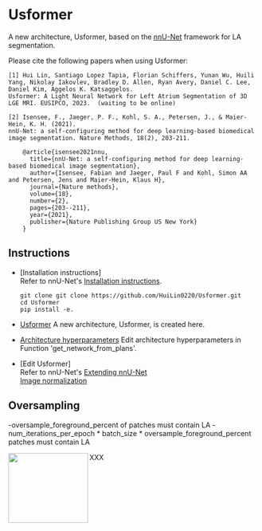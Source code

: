 # Usformer
A new architecture, Usformer, based on the [nnU-Net](https://github.com/MIC-DKFZ/nnUNet) framework for LA segmentation.

Please cite the following papers when using Usformer:

    [1] Hui Lin, Santiago Lopez Tapia, Florian Schiffers, Yunan Wu, Huili Yang, Nikolay Iakovlev, Bradley D. Allen, Ryan Avery, Daniel C. Lee, Daniel Kim, Aggelos K. Katsaggelos. 
    Usformer: A Light Neural Network for Left Atrium Segmentation of 3D LGE MRI. EUSIPCO, 2023.  (waiting to be online)
    
    [2] Isensee, F., Jaeger, P. F., Kohl, S. A., Petersen, J., & Maier-Hein, K. H. (2021). 
    nnU-Net: a self-configuring method for deep learning-based biomedical image segmentation. Nature Methods, 18(2), 203-211.  
    
        @article{isensee2021nnu,
          title={nnU-Net: a self-configuring method for deep learning-based biomedical image segmentation},
          author={Isensee, Fabian and Jaeger, Paul F and Kohl, Simon AA and Petersen, Jens and Maier-Hein, Klaus H},
          journal={Nature methods},
          volume={18},
          number={2},
          pages={203--211},
          year={2021},
          publisher={Nature Publishing Group US New York}
        }

## Instructions
- [Installation instructions]  
      Refer to nnU-Net's [Installation instructions](documentation/installation_instructions.md).

      git clone git clone https://github.com/HuiLin0220/Usformer.git
      cd Usformer
      pip install -e.
- [Usformer](nnunetv2/dynamic_network_architectures/architectures/unet.py) A new architecture, Usformer, is created here.
- [Architecture hyperparameters](nnunetv2/utilities/get_network_from_plans.py) Edit architecture hyperparameters in Function 'get_network_from_plans'.
- [Edit Usformer]  
      Refer to nnU-Net's [Extending nnU-Net](documentation/extending_nnunet.md)  
      [Image normalization](documentation/explanation_normalization.md)

## Oversampling
-oversample_foreground_percent of patches must contain LA
-num_iterations_per_epoch * batch_size * oversample_foreground_percent patches must contain LA


<img align="left" width="160" height="140" src="/results/P20.gif">XXX
